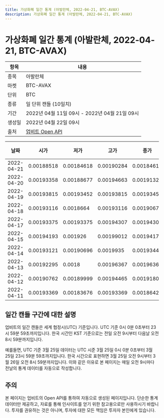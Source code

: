 ```yaml
---
title: 가상화폐 일간 통계 (아발란체, 2022-04-21, BTC-AVAX)
description: 가상화폐 일간 통계 (아발란체, 2022-04-21, BTC-AVAX)
---
```



가상화폐 일간 통계 (아발란체, 2022-04-21, BTC-AVAX)
===

|항목|내용|
|--|--|
|종목|아발란체|
|마켓|BTC-AVAX|
|단위|BTC|
|종류|일 단위 캔들 (10일치)|
|기간|2022년 04월 11일 09시 - 2022년 04월 21일 09시|
|생성일|2022년 04월 22일 09시|
|출처|[업비트 Open API](https://docs.upbit.com)|


|날짜|시가|저가|고가|종가|비고|
|--|--|--|--|--|--|
|2022-04-21|0.00188518|0.00184618|0.00190284|0.00184618|    |
|2022-04-20|0.00193358|0.00188677|0.00194663|0.00191324|    |
|2022-04-19|0.00193815|0.00193452|0.00193815|0.00193452|    |
|2022-04-18|0.00193116|0.0018664|0.00193116|0.00190671|    |
|2022-04-17|0.00193375|0.00193375|0.00194307|0.00194307|    |
|2022-04-15|0.00194193|0.001926|0.00199012|0.00194172|    |
|2022-04-14|0.00193121|0.00190696|0.0019935|0.00193446|    |
|2022-04-13|0.00192295|0.0018|0.00196367|0.00196367|    |
|2022-04-12|0.00190762|0.00189999|0.00194465|0.00191807|    |
|2022-04-11|0.00193369|0.00183676|0.00193369|0.00186421|    |


일간 캔들 구간에 대한 설명
---


업비트의 일간 캔들은 세계 협정시(UTC) 기준입니다. 
UTC 기준 0시 0분 0초부터 23시 59분 59초까지입니다. 
한국 시간인 KST 기준으로는 전일 오전 9시부터 다음날 오전 8시 59분까지입니다. 


예를들면, UTC 기준 3월 25일 데이터는 UTC 시준 3월 25일 0시 0분 0초부터 3월 25일 23시 59분 59초까지입니다. 
한국 시간으로 표현하면 3월 25일 오전 9시부터 3월 26일 오전 8시 59분까지입니다. 
이와 같은 이유로 본 페이지는 매일 오전 9시마다 전날의 통계 데이터를 자동으로 작성합니다. 


주의
---


본 페이지는 업비트의 Open API를 통하여 자동으로 생성된 페이지입니다. 
단순한 통계 데이터만 제공하고, 자료를 통해 인사이트를 얻기 위한 참고용으로만 사용하시기 바랍니다. 
투자를 권유하는 것은 아니며, 투자에 대한 모든 책임은 투자자 본인에게 있습니다. 
